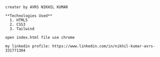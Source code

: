     creater by AVRS NIKHIL KUMAR
    
    **Technologies Used**
      1. HTML5
      2. CSS3
      3. Tailwind

    open index.html file use chrome 

    my linkedin profile: https://www.linkedin.com/in/nikhil-kumar-avrs-331771304
